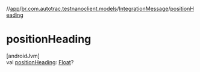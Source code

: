 //[app](../../../index.md)/[br.com.autotrac.testnanoclient.models](../index.md)/[IntegrationMessage](index.md)/[positionHeading](position-heading.md)

# positionHeading

[androidJvm]\
val [positionHeading](position-heading.md): [Float](https://kotlinlang.org/api/latest/jvm/stdlib/kotlin/-float/index.html)?
